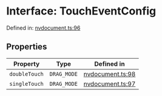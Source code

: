 # Interface: TouchEventConfig

Defined in: [nvdocument.ts:96](https://github.com/niivue/niivue/blob/main/packages/niivue/src/nvdocument.ts#L96)

## Properties

| Property                               | Type        | Defined in                                                                                           |
| -------------------------------------- | ----------- | ---------------------------------------------------------------------------------------------------- |
| <a id="doubletouch"></a> `doubleTouch` | `DRAG_MODE` | [nvdocument.ts:98](https://github.com/niivue/niivue/blob/main/packages/niivue/src/nvdocument.ts#L98) |
| <a id="singletouch"></a> `singleTouch` | `DRAG_MODE` | [nvdocument.ts:97](https://github.com/niivue/niivue/blob/main/packages/niivue/src/nvdocument.ts#L97) |
